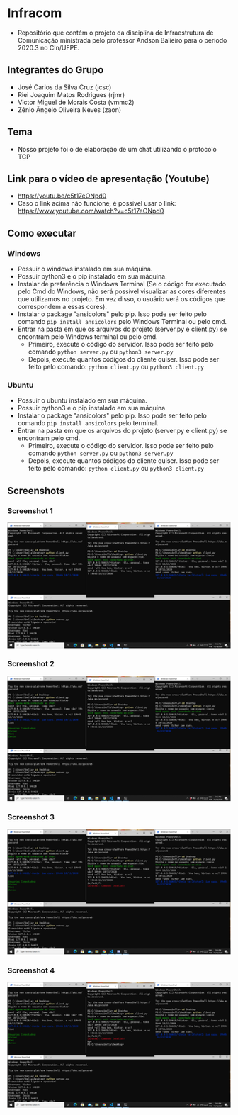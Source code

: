 # Infracom
* Repositório que contém o projeto da disciplina de Infraestrutura de Comunicação ministrada pelo professor Andson Balieiro para o período 2020.3 no CIn/UFPE.

## Integrantes do Grupo
* José Carlos da Silva Cruz (jcsc)
* Riei Joaquim Matos Rodrigues (rjmr)
* Victor Miguel de Morais Costa (vmmc2)
* Zênio Ângelo Oliveira Neves (zaon)

## Tema
* Nosso projeto foi o de elaboração de um chat utilizando o protocolo TCP

## Link para o vídeo de apresentação (Youtube)
* https://youtu.be/c5t17eONpd0
* Caso o link acima não funcione, é possível usar o link: https://www.youtube.com/watch?v=c5t17eONpd0

## Como executar
### Windows
* Possuir o windows instalado em sua máquina.
* Possuir python3 e o pip instalado em sua máquina.
* Instalar de preferência o Windows Terminal (Se o código for executado pelo Cmd do Windows, não será possível visualizar as cores diferentes que utilizamos no projeto. Em vez disso, o usuário verá os códigos que correspondem a essas cores).
* Instalar o package "ansicolors" pelo pip. Isso pode ser feito pelo comando ```pip install ansicolors``` pelo Windows Terminal ou pelo cmd.
* Entrar na pasta em que os arquivos do projeto (server.py e client.py) se encontram pelo Windows terminal ou pelo cmd.
  * Primeiro, execute o código do servidor. Isso pode ser feito pelo comando ```python server.py``` ou ```python3 server.py```
  * Depois, execute quantos códigos do cliente quiser. Isso pode ser feito pelo comando: ```python client.py``` ou ```python3 client.py```
  
### Ubuntu
* Possuir o ubuntu instalado em sua máquina.
* Possuir python3 e o pip instalado em sua máquina.
* Instalar o package "ansicolors" pelo pip. Isso pode ser feito pelo comando ```pip install ansicolors``` pelo terminal.
* Entrar na pasta em que os arquivos do projeto (server.py e client.py) se encontram pelo cmd.
  * Primeiro, execute o código do servidor. Isso pode ser feito pelo comando ```python server.py``` ou ```python3 server.py```
  * Depois, execute quantos códigos do cliente quiser. Isso pode ser feito pelo comando: ```python client.py``` ou ```python3 client.py```
  
## Screenshots

### Screenshot 1
![[s1]](Screenshot1.png)

### Screenshot 2
![[s2]](Screenshot2.png)

### Screenshot 3
![[s3]](Screenshot3.png)

### Screenshot 4
![[s4]](Screenshot4.png)
  


